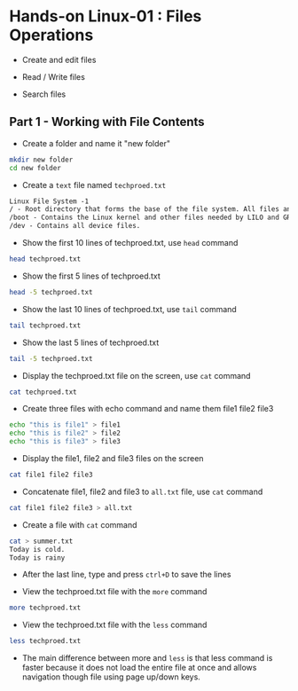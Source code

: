 # Hands-on Linux-01 : Files Operations

- Create and edit files

- Read / Write files

- Search files

## Part 1 - Working with File Contents

- Create a folder and name it "new folder"

```bash
mkdir new folder
cd new folder
```

- Create a `text` file named `techproed.txt`

```txt
Linux File System -1
/ - Root directory that forms the base of the file system. All files and directories are logically contained inside the root directory regardless of their physical locations. 
/boot - Contains the Linux kernel and other files needed by LILO and GRUB boot managers. 
/dev - Contains all device files.
```

- Show the first 10 lines of techproed.txt, use `head` command

```bash
head techproed.txt
```

- Show the first 5 lines of techproed.txt

```bash
head -5 techproed.txt
```

- Show the last 10 lines of techproed.txt, use `tail` command

```bash
tail techproed.txt
```

- Show the last 5 lines of techproed.txt

```bash
tail -5 techproed.txt
```

- Display the techproed.txt file on the screen, use `cat` command

```bash
cat techproed.txt
```

- Create three files with echo command and name them file1 file2 file3

```bash
echo "this is file1" > file1
echo "this is file2" > file2
echo "this is file3" > file3
```

- Display the file1, file2 and file3 files on the screen

```bash
cat file1 file2 file3
```

- Concatenate file1, file2 and file3 to `all.txt` file, use `cat` command

```bash
cat file1 file2 file3 > all.txt
```

- Create a file with `cat` command

```bash
cat > summer.txt 
Today is cold.
Today is rainy
```

- After the last line, type and press `ctrl+D` to save the lines

- View the techproed.txt file with the `more` command

```bash
more techproed.txt
```

- View the techproed.txt file with the `less` command

```bash
less techproed.txt
```

- The main difference between more and `less` is that less command is faster because it does not load the entire file at once and allows navigation though file using page up/down keys. 

